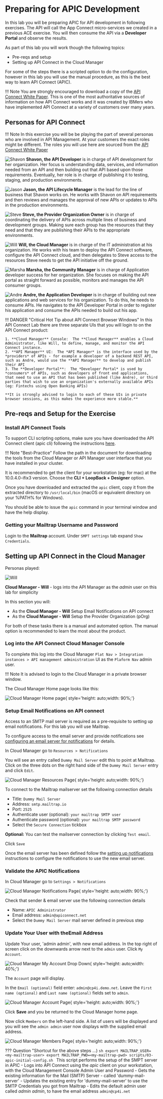 # Preparing for APIC Development

In this lab you will be preparing APIC for API development in following exercises.  The API will call the App Connect micro-services we created in a previous ACE exercise.  You will then consume the API via a **Developer Portal** and observe the results.

As part of this lab you will work though the following topics:

- Pre-reqs and setup
- Setting up API Connect in the Cloud Manager

For some of the steps there is a scripted option to do the configuration, however in this lab you will use the manual procedure, as this is the best way to learn API Connect (APIC).

!!! Note
    You are strongly encouraged to download a copy of the [API Connect White Paper](https://community.ibm.com/HigherLogic/System/DownloadDocumentFile.ashx?DocumentFileKey=ad1a8ba0-1515-f9a9-179d-4904f28eade2). This is one of the most authoritative sources of information on how API Connect works and it was created by IBMers who have implemented API Connect at a variety of customers over many years.

## Personas for API Connect

!!! Note
    In this exercise you will be be playing the part of several personas who are involved in API Management.  At your customers the exact roles might be different.  The roles you will use here are sourced from the [API Connect White Paper](https://community.ibm.com/HigherLogic/System/DownloadDocumentFile.ashx?DocumentFileKey=ad1a8ba0-1515-f9a9-179d-4904f28eade2)

![Shavon](./images/apic/shavon.png) **Shavon, the API Developer** is in charge of API development for her organization.  Her focus is understanding data, services, and information needed from an API and then building out that API based upon those requirements. Eventually, her role is in charge of publishing it to testing, staging, and production environments.

![Jason](./images/apic/jason.png) **Jason, the API Lifecycle Manager** is the lead for the line of business that Shavon works on.  He works with Shavon on API requirements and then reviews and manages the approval of new APIs or updates to APIs in the production environments.

![Steve](./images/apic/steve.png) **Steve, the Provider Organization Owner** is in charge of coordinating the delivery of APIs across multiple lines of business and development groups.  Making sure each group has the resources that they need and that they are publishing their APIs to the appropriate environments.

![Will](./images/apic/will.png) **Will, the Cloud Manager** is in charge of the IT administration at his organization.  He works with his team to deploy the API Connect software, configure the API Connect cloud, and then delegates to Steve access to the resources Steve needs to get the API initiative off the ground.

![Marsha](./images/apic/marsha.png) **Marsha, the Community Manager** is in charge of Application developer success for her organization.  She focuses on making the API portal as straight forward as possible, monitors and manages the API consumer groups.

![Andre](./images/apic/andre.png) **Andre, the Application Developer** is in charge of building out new applications and web services for his organization.  To do this, he needs to consume APIs.  He navigates to the API Developer Portal in order to register his application and consume the APIs needed to build out his app.

!!! DANGER "Critical Hot Tip about API Connect Browser Windows"
    In this API Connect Lab there are three separate UIs that you will login to on the API Connect product:
    
    1. **Cloud Manager** Console:  The **Cloud Manager** enables a Cloud Administrator, like Will, to define, manage, and monitor the API Connect instance.
    2. **API Manager** UI:  The *API Manager* is the interface used by the *providers* of APIs - for example a developer of a backend REST API, such as Andre, would use the **API Manager** to develop and publish their API
    3. The **Developer Portal**:  The *Developer Portal* is used by *consumers* of APIs, such as developers of front end applications, that need to use an API that has been published (like Andre), or third parties that wish to use an organization's externally available APIs (eg: Fintechs using Open Banking APIs)
    
    **It is strongly advised to login to each of these UIs in private browser sessions, as this makes the experience more stable.**

## Pre-reqs and Setup for the Exercise

### Install API Connect Tools

To support CLI scripting options, make sure you have downloaded the API Connect client (apic cli) following the instructions [here](https://www.ibm.com/docs/en/api-connect/10.0.x?topic=configuration-installing-toolkit).

!!! Note "Best-Practice"
    Follow the path in the document for downloading the tools from the Cloud Manager or API Manager user interface that you have installed in your cluster.

It is recommended to get the client for your workstation (eg: for mac) at the 10.0.4.0-ifix3 version. Choose the **CLI + LoopBack + Designer** option.

Once you have downloaded and extracted the `apic` client, copy it from the extracted directory to `/usr/local/bin` (macOS or equivalent directory on your %PATH% for Windows).

You should be able to issue the `apic` command in your terminal window and have the help display.

### Getting your Mailtrap Username and Password

Login to the **Mailtrap** account. Under `SMPT settings` tab expand `Show Credentials`. 

## Setting up API Connect in the Cloud Manager

Personas played:

![Will](./images/apic/will.png)

**Cloud Manager - Will** - logs into the API Manager as the *admin* user on this lab for simplicity

In this section you will:
- As the **Cloud Manager - Will** Setup Email Notifications on API connect
- As the **Cloud Manager - Will** Setup the Provider Organization (pOrg)

For both of these tasks there is a manual and automated option. The manual option is recommended to learn the most about the product.

### Log into the API Connect Cloud Manager Console

To complete this log into the Cloud Manager `Plat Nav > Integration instances > API management administration` UI as the `Plaform Nav` admin user.

!!! Note
    It is advised to login to the Cloud Manager in a private browser window.

The Cloud Manager Home page looks like this:

![Cloud Manager Home page](./images/apic/01-CM-HOME.png){ style='height: auto;width: 90%;'}

### Setup Email Notifications on API connect

Access to an SMTP mail server is required as a pre-requisite to setting up email notifications.  For this lab you will use Mailtrap.

To configure access to the email server and provide notifications see [configuring an email server for notifications](https://www.ibm.com/docs/en/api-connect/10.0.x?topic=settings-configuring-email-server-notifications) for details.

In Cloud Manager go to `Resources > Notifications`

You will see an entry called `Dummy Mail Server` edit this to point at Mailtrap.  Click on the three dots on the right hand side of the `Dummy Mail Server` entry and click `Edit`.


![Cloud Manager Resources Page](./images/apic/02-CM-RESOURCES.png){ style='height: auto;width: 90%;'}

To connect to the Mailtrap mailserver set the following connection details
- Title: `Dummy Mail Server`
- Address: `smtp.mailtrap.io`
- Port: `2525`
- Authenticate user (optional): `your mailtrap SMTP user`
- Authenticate password (optional): `your mailtrap SMTP password`
- Select the `Secure Connection` tickbox

**Optional:** You can test the mailserver connection by clicking `Test email`.

Click `Save`

Once the email server has been defined follow the [setting up notifications](https://www.ibm.com/docs/en/api-connect/10.0.x?topic=settings-setting-up-notifications) instructions to configure the notifications to use the new email server.

### Validate the APIC Notifications

In Cloud Manager go to `Settings > Notifications`

![Cloud Manager Notifications Page](./images/apic/03-CM-SETTINGS_NOTIFICATIONS.png){ style='height: auto;width: 90%;'}

Check that sender & email server use the following connection details
- Name: `APIC Administrator`
- Email address: `admin@apiconnect.net`
- Select the `Dummy Mail Server` mail server defined in previous step

### Update Your User with theEmail Address

Update Your user, 'admin admin', with new email address.  In the top right of screen click on the downwards arrow next to the `admin` user. Click `My Account`.

![Cloud Manager My Account Drop Down](./images/apic/04-CM-MY-ACCOUNT-01.png){ style='height: auto;width: 40%;'}

The `Account` page will display.

In the `Email (optional)` field enter: `admin@cp4i.demo.net`.
Leave the `First name (optional)` and `Last name (optional)` fields set to `admin`.

![Cloud Manager Account Page](./images/apic/05-CM-ACCOUNT-EMAIL.png){ style='height: auto;width: 90%;'}

Click **Save** and you be returned to the Cloud Manager home page.

Now click `Members` on the left-hand side. A list of users will be displayed and you will see the `admin admin` user now displays with the supplied email address.

![Cloud Manager Members Page](./images/apic/06-CM-MEMBERS.png){ style='height: auto;width: 90%;'}

??? Question "Shortcut for the above steps ...)
    ```sh
    export MAILTRAP_USER=<my-mailtrap-user>
    export MAILTRAP_PWD=<my-mailtrap-pwd>
    scripts/03-apic-initial-config.sh
    ```
    This script performs the setup of the SMPT server in APIC
    - Logs into API Connect using the *apic* client on your workstation, with the Cloud Management Console Admin User and Password
    - Gets the existing information for the Mail (SMTP) Server - called 'dummy-mail-server'
    - Updates the existing entry for 'dummy-mail-server' to use the SMTP Credentials you got from Mailtrap
    - Edits the default admin user called *admin admin*, to have the email address `admin@cp4i.net`